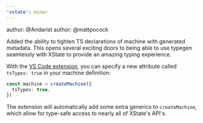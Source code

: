 ```yaml
---
'xstate': minor
---
```


author: @Andarist
author: @mattpocock

Added the ability to tighten TS declarations of machine with generated metadata. This opens several exciting doors to being able to use typegen seamlessly with XState to provide an amazing typing experience.

With the [VS Code extension](https://marketplace.visualstudio.com/items?itemName=statelyai.stately-vscode), you can specify a new attribute called `tsTypes: true` in your machine definition:

```ts
const machine = createMachine({
  tsTypes: true,
})
```

The extension will automatically add some extra generics to `createMachine`, which allow for type-safe access to nearly all of XState's API's.
